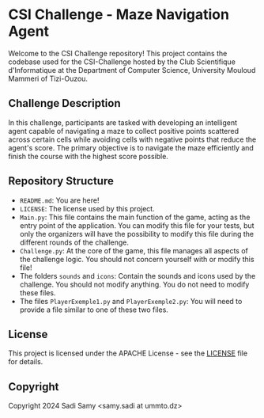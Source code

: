 # CSI Challenge - Maze Navigation Agent

Welcome to the CSI Challenge repository! This project contains the codebase used for the CSI-Challenge hosted by the Club Scientifique d'Informatique at the Department of Computer Science, University Mouloud Mammeri of Tizi-Ouzou.

## Challenge Description

In this challenge, participants are tasked with developing an intelligent agent capable of navigating a maze to collect positive points scattered across certain cells while avoiding cells with negative points that reduce the agent's score. The primary objective is to navigate the maze efficiently and finish the course with the highest score possible.

## Repository Structure

- `README.md`: You are here!
- `LICENSE`: The license used by this project.
- `Main.py`: This file contains the main function of the game, acting as the entry point of the application. You can modify this file for your tests, but only the organizers will have the possibility to modify this file during the different rounds of the challenge.
- `Challenge.py`: At the core of the game, this file manages all aspects of the challenge logic. You should not concern yourself with or modify this file!
- The folders `sounds` and `icons`: Contain the sounds and icons used by the challenge. You should not modify anything. You do not need to modify these files.
- The files `PlayerExemple1.py` and `PlayerExemple2.py`: You will need to provide a file similar to one of these two files. 

## License

This project is licensed under the APACHE License - see the [LICENSE](http://www.apache.org/licenses/LICENSE-2.0) file for details.


## Copyright

Copyright 2024 Sadi Samy <samy.sadi at ummto.dz>


